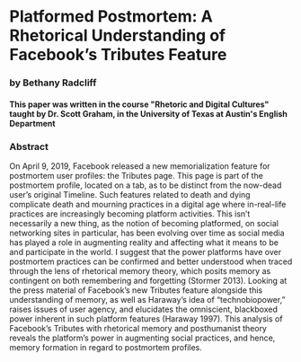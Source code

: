 # Platformed Postmortem: A Rhetorical Understanding of Facebook’s Tributes Feature

### by Bethany Radcliff
#### This paper was written in the course "Rhetoric and Digital Cultures" taught by Dr. Scott Graham, in the University of Texas at Austin's English Department

### Abstract
On April 9, 2019, Facebook released a new memorialization feature for postmortem user
profiles: the Tributes page. This page is part of the postmortem profile, located on a tab, as to be
distinct from the now-dead user’s original Timeline. Such features related to death and dying
complicate death and mourning practices in a digital age where in-real-life practices are increasingly
becoming platform activities. This isn’t necessarily a new thing, as the notion of becoming
platformed, on social networking sites in particular, has been evolving over time as social media has
played a role in augmenting reality and affecting what it means to be and participate in the world. I
suggest that the power platforms have over postmortem practices can be confirmed and better
understood when traced through the lens of rhetorical memory theory, which posits memory as
contingent on both remembering and forgetting (Stormer 2013). Looking at the press material of
Facebook’s new Tributes feature alongside this understanding of memory, as well as Haraway’s idea
of “technobiopower,” raises issues of user agency, and elucidates the omniscient, blackboxed power
inherent in such platform features (Haraway 1997). This analysis of Facebook’s Tributes with
rhetorical memory and posthumanist theory reveals the platform’s power in augmenting social
practices, and hence, memory formation in regard to postmortem profiles.

